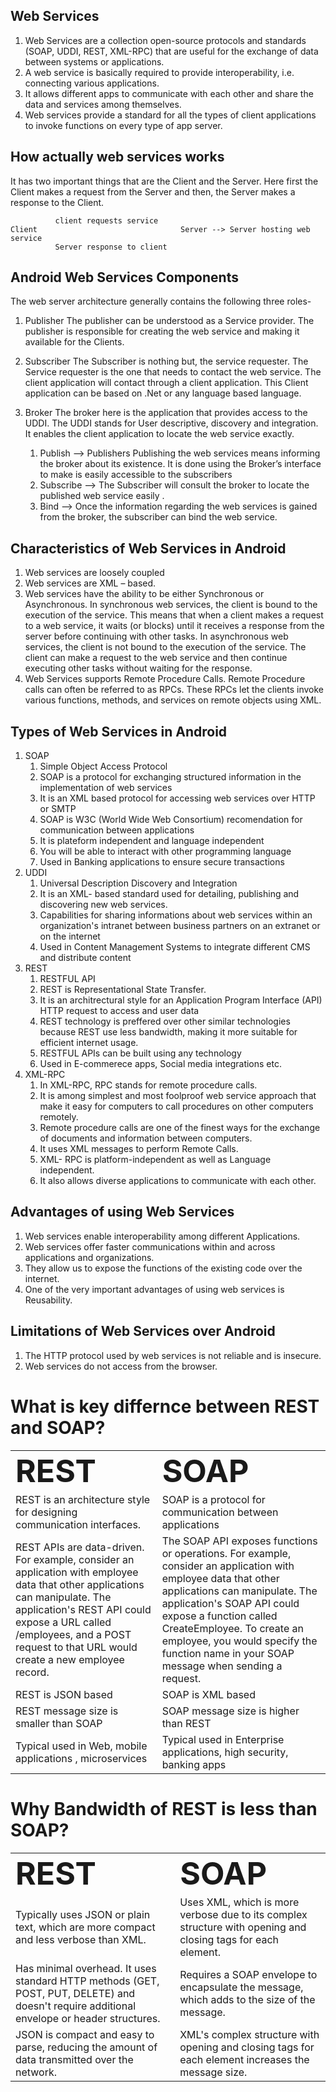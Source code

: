 ## Web Services
1) Web Services are a collection open-source protocols and standards (SOAP, UDDI, REST, XML-RPC) that are useful for the exchange of data between systems or  applications.
2) A  web service is basically required to provide interoperability, i.e. connecting various applications.
3) It allows different apps to communicate with each other and share the data and services among themselves.
4) Web services provide a standard for all the types of client applications to invoke functions on every type of app server.

## How actually web services works
It has two important things that are the Client and the Server. Here first the Client makes a request from the Server and then, the Server makes a response to the Client.

              client requests service
    Client                                Server --> Server hosting web service
              Server response to client 

## Android Web Services Components
The web server architecture generally contains the following three roles-

1) Publisher
  The publisher can be understood as a Service provider. The publisher is responsible for creating the web service and making it available for the Clients.
2) Subscriber
  The Subscriber is nothing but, the service requester. The Service requester is the one that needs to contact the web service. The client application will contact through a client application. This Client application can be based on .Net or any language based language.
3) Broker
   The broker here is the application that provides access to the UDDI. The UDDI stands for User descriptive, discovery and integration. It enables the client application to locate the web service exactly.
   
      1) Publish --> Publishers Publishing the web services means informing the broker about its existence. It is done using the Broker’s interface to make is easily accessible to the subscribers
      2) Subscribe --> The Subscriber will consult the broker to locate the published web service easily .
      3) Bind --> Once the information regarding the web services is gained from the broker, the subscriber can bind the web service.

## Characteristics of Web Services in Android
1) Web services are loosely coupled
2) Web services are XML – based.
3) Web services have the ability to be either Synchronous or Asynchronous. In synchronous web services, the client is bound to the execution of the service. This means that when a client makes a request to a web service, it waits (or blocks) until it receives a response from the server before continuing with other tasks. In asynchronous web services, the client is not bound to the execution of the service. The client can make a request to the web service and then continue executing other tasks without waiting for the response.
4) Web Services supports Remote Procedure Calls. Remote Procedure calls can often be referred to as RPCs. These RPCs let the clients invoke various functions, methods, and services on remote objects using XML.

## Types of Web Services in Android
1) SOAP
   1) Simple Object Access Protocol
   2) SOAP is a protocol for exchanging structured information in the implementation of web services
   3) It is an XML based protocol for accessing web services over HTTP or SMTP
   4) SOAP is W3C (World Wide Web Consortium) recomendation for communication between applications
   5) It is plateform independent and language independent
   6) You will be able to interact with other programming language
   7) Used in Banking applications to ensure secure transactions
2) UDDI
    1) Universal Description Discovery and Integration
    2) It is an XML- based standard used for detailing, publishing and discovering new web services.
    3) Capabilities for sharing informations about web services within an organization's intranet between business partners on an extranet or on the internet
    4) Used in Content Management Systems to integrate different CMS and distribute content
3) REST
    1) RESTFUL API
    2) REST is Representational State Transfer.
    3) It is an architrectural style for an Application Program Interface (API) HTTP request to access and user data
    4) REST technology is preffered over other similar technologies because REST use less bandwidth, making it more suitable for efficient internet usage.
    5) RESTFUL APIs can be built using any technology
    6) Used in E-commerece apps, Social media integrations etc.
4) XML-RPC
    1) In XML-RPC, RPC stands for remote procedure calls.
    2) It is among simplest and most foolproof web service approach that make it easy for computers to call procedures on other computers remotely.
    3) Remote procedure calls are one of the finest ways for the exchange of documents and information between computers.
    4) It uses XML messages to perform Remote Calls.
    5) XML- RPC is platform-independent as well as Language independent.
    6) It also allows diverse applications to communicate with each other.

## Advantages of using Web Services
1) Web services enable interoperability among different Applications.
2) Web services offer faster communications within and across applications and organizations.
3) They allow us to expose the functions of the existing code over the internet.
4) One of the very important advantages of using web services is Reusability.

## Limitations of Web Services over Android
1) The HTTP protocol used by web services is not reliable and is insecure.
2) Web services do not access from the browser.

# What is key differnce between REST and SOAP?
<table border="0">
 <tr>
    <td><b style="font-size:50px">REST</b></td>
    <td><b style="font-size:50px">SOAP</b></td>
 </tr>
 <tr>
    <td>REST is an architecture style for designing communication interfaces.</td>
    <td>SOAP is a protocol for communication between applications</td>
 </tr>
  <tr>
    <td>REST APIs are data-driven.  For example, consider an application with employee data that other applications can manipulate. The application's REST API could expose a URL called /employees, and a POST request to that URL would create a new employee record.</td>
    <td>The SOAP API exposes functions or operations. For example, consider an application with employee data that other applications can manipulate. The application's SOAP API could expose a function called CreateEmployee. To create an employee, you would specify the function name in your SOAP message when sending a request.</td>
 </tr>
  <tr>
    <td>REST is JSON based</td>
    <td>SOAP is XML based</td>
 </tr>
  <tr>
    <td>REST message size is smaller than SOAP</td>
    <td>SOAP message size is higher than REST</td>
 </tr>
  <tr>
    <td>Typical used in Web, mobile applications , microservices</td>
    <td>Typical used in Enterprise applications, high security, banking apps</td>
 </tr>
</table>

# Why Bandwidth of REST is less than SOAP?
<table border="0">
 <tr>
    <td><b style="font-size:50px">REST</b></td>
    <td><b style="font-size:50px">SOAP</b></td>
 </tr>
 <tr>
    <td>Typically uses JSON or plain text, which are more compact and less verbose than XML.</td>
    <td>Uses XML, which is more verbose due to its complex structure with opening and closing tags for each element.</td>
 </tr>
   <tr>
    <td>Has minimal overhead. It uses standard HTTP methods (GET, POST, PUT, DELETE) and doesn't require additional envelope or header structures.</td>
    <td>Requires a SOAP envelope to encapsulate the message, which adds to the size of the message.</td>
 </tr>
  </tr>
   <tr>
    <td>JSON is compact and easy to parse, reducing the amount of data transmitted over the network.</td>
    <td>XML's complex structure with opening and closing tags for each element increases the message size.</td>
 </tr>
</tr>
</table>

